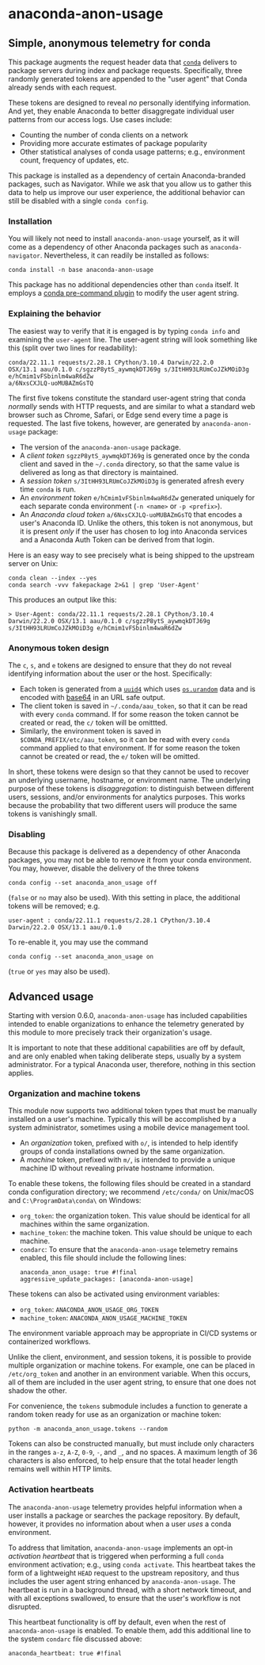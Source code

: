 # anaconda-anon-usage

## Simple, anonymous telemetry for conda

This package augments the request header data that
[`conda`](https://docs.conda.io/) delivers to package
servers during index and package requests. Specifically,
three randomly generated tokens are appended to the
"user agent" that Conda already sends with each request.

These tokens are designed to reveal _no_
personally identifying information. And yet, they enable
Anaconda to better disaggregate individual user patterns
from our access logs. Use cases include:

- Counting the number of conda clients on a network
- Providing more accurate estimates of package popularity
- Other statistical analyses of conda usage patterns;
  e.g., environment count, frequency of updates, etc.

This package is installed as a dependency of certain
Anaconda-branded packages, such as Navigator. While we
ask that you allow us to gather this data to help us
improve our user experience, the additional behavior
can still be disabled with a single `conda config`.

### Installation

You will likely not need to install `anaconda-anon-usage`
yourself, as it will come as a dependency of other Anaconda
packages such as `anaconda-navigator`. Nevertheless, it can
readily be installed as follows:
```
conda install -n base anaconda-anon-usage
```
This package has no additional dependencies other than `conda`
itself. It employs a [conda pre-command plugin](https://docs.conda.io/projects/conda/en/latest/user-guide/concepts/conda-plugins.html) to
modify the user agent string.

### Explaining the behavior

The easiest way to verify that it is
engaged is by typing `conda info` and examining the `user-agent`
line. The user-agent string will look something like this
(split over two lines for readability):

```
conda/22.11.1 requests/2.28.1 CPython/3.10.4 Darwin/22.2.0
OSX/13.1 aau/0.1.0 c/sgzzP8ytS_aywmqkDTJ69g s/3ItHH93LRUmCoJZkMOiD3g e/hCmim1vFSbinlm4waR6dZw
a/6NxsCXJLQ-uoMUBAZmGsTQ
```

The first five tokens constitute the standard user-agent string
that conda *normally* sends with HTTP requests, and are similar
to what a standard web browser such as Chrome, Safari, or Edge
send every time a page is requested. The last five tokens, however,
are generated by `anaconda-anon-usage` package:

- The version of the `anaconda-anon-usage` package.
- A *client token* `sgzzP8ytS_aywmqkDTJ69g` is generated once by the
  conda client and saved in the `~/.conda` directory, so that
  the same value is delivered as long as that
  directory is maintained.
- A *session token* `s/3ItHH93LRUmCoJZkMOiD3g` is generated afresh every time
  `conda` is run.
- An *environment token* `e/hCmim1vFSbinlm4waR6dZw` generated uniquely for
  each separate conda environment (`-n <name>` or `-p <prefix>`).
- An *Anaconda cloud token* `a/6NxsCXJLQ-uoMUBAZmGsTQ` that encodes a user's
  Anaconda ID. Unlike the others, this token is not anonymous, but it is
  present *only* if the user has chosen to log into Anaconda services and a
  Anaconda Auth Token can be derived from that login.

Here is an easy way to see precisely what is being shipped to the
upstream server on Unix:

```
conda clean --index --yes
conda search -vvv fakepackage 2>&1 | grep 'User-Agent'
```

This produces an output like this:

```
> User-Agent: conda/22.11.1 requests/2.28.1 CPython/3.10.4 Darwin/22.2.0 OSX/13.1 aau/0.1.0 c/sgzzP8ytS_aywmqkDTJ69g s/3ItHH93LRUmCoJZkMOiD3g e/hCmim1vFSbinlm4waR6dZw
```

### Anonymous token design

The `c`, `s`, and `e` tokens are designed to ensure that they do not
reveal identifying information about the user or the host. Specifically:

- Each token is generated from a [`uuid4`](https://docs.python.org/3/library/uuid.html#uuid.uuid4)
  which uses [`os.urandom`](https://docs.python.org/3/library/os.html#os.urandom)
  data and is encoded with [base64](https://docs.python.org/3/library/base64.html#base64.urlsafe_b64encode)
  in an URL safe output.
- The client token is saved in `~/.conda/aau_token`, so that
  it can be read with every `conda` command. If for some reason the
  token cannot be created or read, the `c/` token will be omittted.
- Similarly, the environment token is saved in
  `$CONDA_PREFIX/etc/aau_token`, so it can be read with every
  `conda` command applied to that environment. If for some reason the
  token cannot be created or read, the `e/` token will be omitted.

In short, these tokens were design so that they cannot be used
to recover an underlying username, hostname, or
environment name. The underlying purpose of these tokens is
*disaggregation*: to distinguish between different users,
sessions, and/or environments for analytics purposes. This
works because the probability that two different
users will produce the same tokens is vanishingly small.

### Disabling

Because this package is delivered as a dependency of other Anaconda
packages, you may not be able to remove it from your conda environment.
You may, however, disable the delivery of the three tokens

```
conda config --set anaconda_anon_usage off
```
(`false` or `no` may also be used). With this setting in place,
the additional tokens will be removed; e.g.

```
user-agent : conda/22.11.1 requests/2.28.1 CPython/3.10.4 Darwin/22.2.0 OSX/13.1 aau/0.1.0
```

To re-enable it, you may use the command
```
conda config --set anaconda_anon_usage on
```
(`true` or `yes` may also be used).

## Advanced usage

Starting with version 0.6.0, `anaconda-anon-usage` has included capabilities
intended to enable organizations to enhance the telemetry generated by this
module to more precisely track their organization's usage.

It is important to note that these additional capabilities are off by
default, and are only enabled when taking deliberate steps, usually
by a system administrator. For a typical Anaconda user, therefore,
nothing in this section applies.

### Organization and machine tokens

This module now supports two additional token types that must be manually
installed on a user's machine. Typically this will be accomplished by a
system administrator, sometimes using a mobile device management tool.

- An _organization_ token, prefixed with `o/`, is intended to help identify
  groups of conda installations owned by the same organization.
- A _machine_ token, prefixed with `m/`, is intended to provide a unique
  machine ID without revealing private hostname information.

To enable these tokens, the following files should be created in a
standard conda configuration directory; we recommend `/etc/conda/`
on Unix/macOS and `C:\ProgramData\conda\` on Windows:

- `org_token`: the organization token. This value should be identical for
  all machines within the same organization.
- `machine_token`: the machine token. This value should be unique to
  each machine.
- `condarc`: To ensure that the `anaconda-anon-usage` telemetry remains enabled,
  this file should include the following lines:
  ```
  anaconda_anon_usage: true #!final
  aggressive_update_packages: [anaconda-anon-usage]
  ```

These tokens can also be activated using environment variables:

- `org_token`: `ANACONDA_ANON_USAGE_ORG_TOKEN`
- `machine_token`: `ANACONDA_ANON_USAGE_MACHINE_TOKEN`

The environment variable approach may be appropriate in CI/CD systems or
containerized workflows.

Unlike the client, environment, and session tokens, it is possible to provide
multiple organization or machine tokens. For example, one can be placed in
`/etc/org_token` and another in an environment variable. When this occurs,
all of them are included in the user agent string, to ensure that one does
not shadow the other.

For convenience, the `tokens` submodule includes a function to generate
a random token ready for use as an organization or machine token:
```
python -m anaconda_anon_usage.tokens --random
```
Tokens can also be constructed manually, but must include only characters
in the ranges `a-z`, `A-Z`, `0-9`, `-`, and `_`, and no spaces. A maximum
length of 36 characters is also enforced, to help ensure that the total
header length remains well within HTTP limits.

### Activation heartbeats

The `anaconda-anon-usage` telemetry provides helpful information when a user installs
a package or searches the package repository. By default, however, it provides no
information about when a user _uses_ a conda environment.

To address that limitation, `anaconda-anon-usage` implements an opt-in
_activation heartbeat_ that is triggered when performing a full `conda` environment
activation; e.g., using `conda activate`. This heartbeat takes the form of a
lightweight `HEAD` request to the upstream repository, and thus includes the
user agent string enhanced by `anaconda-anon-usage`. The heartbeat is run in a
background thread, with a short network timeout, and with all exceptions
swallowed, to ensure that the user's workflow is not disrupted.

This heartbeat functionality is off by default, even when the rest of `anaconda-anon-usage`
is enabled. To enable them, add this additional line to the system `condarc` file
discussed above:
```
anaconda_heartbeat: true #!final
```
